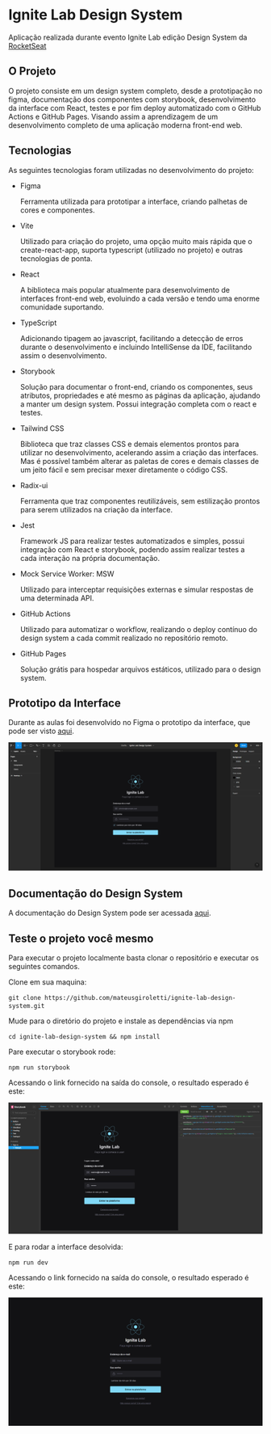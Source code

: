 # Ignite Lab Design System

Aplicação realizada durante evento Ignite Lab edição Design System da [RocketSeat](https://www.rocketseat.com.br/)

## O Projeto

O projeto consiste em um design system completo, desde a prototipação no figma, documentação dos componentes com storybook, desenvolvimento da interface com React, testes e por fim deploy automatizado com o GitHub Actions e GitHub Pages.
Visando assim a aprendizagem de um desenvolvimento completo de uma aplicação moderna front-end web.

## Tecnologias

As seguintes tecnologias foram utilizadas no desenvolvimento do projeto:

<ul>
    <li>
        Figma
        <p>
            Ferramenta utilizada para prototipar a interface, criando palhetas de cores e componentes.
        </p>
    </li>
    <li>
        Vite
        <p>
            Utilizado para criação do projeto, uma opção muito mais rápida  que o create-react-app, suporta typescript (utilizado no projeto) e outras tecnologias de ponta.
        </p>
    </li>
    <li>
        React
        <p>
            A biblioteca mais popular atualmente para desenvolvimento de interfaces front-end web, evoluindo a cada versão e tendo uma enorme comunidade suportando.
        </p>
    </li>
    <li>
        TypeScript
        <p>
            Adicionando tipagem ao javascript, facilitando a detecção de erros durante o desenvolvimento e incluindo IntelliSense da IDE, facilitando assim o desenvolvimento.
        </p>
    </li>
    <li>
        Storybook
        <p>
            Solução para documentar o front-end, criando os componentes, seus atributos, propriedades e até mesmo as páginas da aplicação, ajudando a manter um design system. Possui integração completa com o react e testes.
        </p>
    </li>
    <li>
        Tailwind CSS
        <p>
            Biblioteca que traz classes CSS e demais elementos prontos para utilizar no desenvolvimento, acelerando assim a criação das interfaces. Mas é possível também alterar as paletas de cores e demais classes de um jeito fácil e sem precisar mexer diretamente o código CSS.
        </P>
    </li>
    <li>
        Radix-ui
        <p>
            Ferramenta que traz componentes reutilizáveis, sem estilização prontos para serem utilizados na criação da interface. 
        </p>
    </li>
    <li>
        Jest
        <p>
            Framework JS para realizar testes automatizados e simples, possui integração com React e storybook, podendo assim realizar testes a cada interação na própria documentação.
        </p>
    </li>
    <li>
        Mock Service Worker: MSW
        <p>
            Utilizado para interceptar requisições externas e simular respostas de uma determinada API.
        </p>
    </li>
    <li>
        GitHub Actions
        <p>
            Utilizado para automatizar o workflow, realizando o deploy contínuo do design system a cada commit realizado no repositório remoto.
        </p>
    </li>
    <li>
        GitHub Pages
        <p>
            Solução grátis para hospedar arquivos estáticos, utilizado para o design system.
        </p>
    </li>
</ul>

## Prototipo da Interface

Durante as aulas foi desenvolvido no Figma o prototipo da interface, que pode ser visto [aqui](https://www.figma.com/file/deUKSSFh08h5fqtXUX7dKF/Ignite-Lab-Design-System?node-id=5%3A58&t=RcYClD8T6i8OyODS-1).

<img src="./.github/images/figma.png" alt="Figma Prototype" />

## Documentação do Design System

A documentação do Design System pode ser acessada [aqui](https://mateusgiroletti.github.io/ignite-lab-design-system/).


## Teste o projeto você mesmo

Para executar o projeto localmente basta clonar o repositório e executar os seguintes comandos. 

Clone em sua maquina:

```console
git clone https://github.com/mateusgiroletti/ignite-lab-design-system.git
```

Mude para o diretório do projeto e instale as dependências via npm
```console
cd ignite-lab-design-system && npm install
```

Pare executar o storybook rode:

```console
npm run storybook
```

Acessando o link fornecido na saída do console, o resultado esperado é este:

<img src="./.github/images/storybook.png" alt="Storybook" />

E para rodar a interface desolvida:

```console
npm run dev
```

Acessando o link fornecido na saída do console, o resultado esperado é este:

<img src="./.github/images/application.png" alt="Application" />
